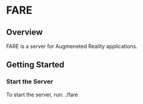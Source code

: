 # FARE

## Overview

FARE is a server for Augmeneted Reality applications.

## Getting Started

### Start the Server
To start the server, run:
./fare

